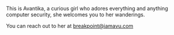 This is Avantika, a curious girl who adores everything and anything computer security, she welcomes you to her wanderings.

You can reach out to her at breakpoint@iamavu.com
